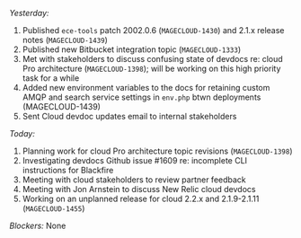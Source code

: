 *Yesterday:*
1. Published `ece-tools` patch 2002.0.6 (`MAGECLOUD-1430`) and 2.1.x release notes (`MAGECLOUD-1439`)
2. Published new Bitbucket integration topic (`MAGECLOUD-1333`)
3. Met with stakeholders to discuss confusing state of devdocs re: cloud Pro architecture (`MAGECLOUD-1398`); will be working on this high priority task for a while
4. Added new environment variables to the docs for retaining custom AMQP and search service settings in `env.php` btwn deployments (MAGECLOUD-1439)
5. Sent Cloud devdoc updates email to internal stakeholders

*Today:*
1. Planning work for cloud Pro architecture topic revisions (`MAGECLOUD-1398`)
2. Investigating devdocs Github issue #1609 re: incomplete CLI instructions for Blackfire
3. Meeting with cloud stakeholders to review partner feedback
4. Meeting with Jon Arnstein to discuss New Relic cloud devdocs
5. Working on an unplanned release for cloud 2.2.x and 2.1.9-2.1.11 (`MAGECLOUD-1455`)

*Blockers:*
None
